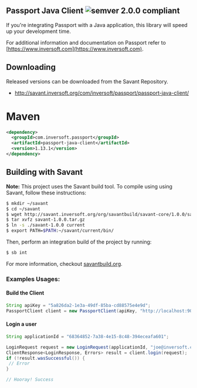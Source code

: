 ## Passport Java Client ![semver 2.0.0 compliant](http://img.shields.io/badge/semver-2.0.0-brightgreen.svg?style=flat-square)
If you're integrating Passport with a Java application, this library will speed up your development time.

For additional information and documentation on Passport refer to [https://www.inversoft.com](https://www.inversoft.com).


## Downloading
Released versions can be downloaded from the Savant Repository.
 
 * http://savant.inversoft.org/com/inversoft/passport/passport-java-client/

# Maven 
```xml
<dependency>
  <groupId>com.inversoft.passport</groupId>
  <artifactId>passport-java-client</artifactId>
  <version>1.13.1</version>
</dependency>
```

## Building with Savant
**Note:** This project uses the Savant build tool. To compile using using Savant, follow these instructions:

```bash
$ mkdir ~/savant
$ cd ~/savant
$ wget http://savant.inversoft.org/org/savantbuild/savant-core/1.0.0/savant-1.0.0.tar.gz
$ tar xvfz savant-1.0.0.tar.gz
$ ln -s ./savant-1.0.0 current
$ export PATH=$PATH:~/savant/current/bin/
```

Then, perform an integration build of the project by running:
```bash
$ sb int
```

For more information, checkout [savantbuild.org](http://savantbuild.org/).

### Examples Usages:

#### Build the Client

```java
String apiKey = "5a826da2-1e3a-49df-85ba-cd88575e4e9d";
PassportClient client = new PassportClient(apiKey, "http://localhost:9011");
```

#### Login a user

```java
String applicationId = "68364852-7a38-4e15-8c48-394eceafa601";

LoginRequest request = new LoginRequest(applicationId, "joe@inversoft.com", null, "abc123");
ClientResponse<LoginResponse, Errors> result = client.login(request);
if (!result.wasSuccessful()) {
 // Error
}

// Hooray! Success
```

